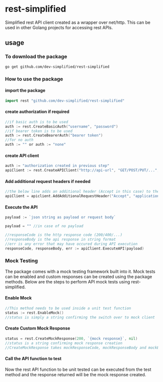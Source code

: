 # rest-simplified

Simplified rest API client created as a wrapper over net/http. This can be used in other Golang projects for accessing rest APIs.

## usage

### To download the package

    go get github.com/dev-simplified/rest-simplified

### How to use the package

#### import the package

```go
import rest "github.com/dev-simplified/rest-simplified"
```

#### create authorization if required

```go
//if basic auth is to be used
auth := rest.CreateBasicAuth("username", "password")
//if bearer token is to be used
auth := rest.CreateBearerAuth("bearer token")
//for no auth
auth := "" or auth := "none"
```

#### create API client

```go
auth := "authorization created in previous step"
apiClient := rest.CreateAPIClient("http://api-url", "GET/POST/PUT/...", auth, "application/json")
```

#### Add additional request headers if needed

```go
//the below line adds an additional header (Accept in this case) to the headers handled by default during client creation (Authorization, Content-type) 
apiClient = apiclient.AddAdditionalRequestHeader("Accept", "application/json")
```

#### Execute the API

```go
payload := `json string as payload or request body` 

payload = "" //in case of no payload

//responseCode is the http response code (200/400/...)
//responseBody is the api response in string format
//err is any error that may have occured during API execution 
responseCode, responseBody, err := apiClient.ExecuteAPI(payload)

```

### Mock Testing

The package comes with a mock testing framework built into it. Mock tests can be enabled and custom responses can be created using the package methods. Below are the steps to perform API mock tests using rest-simplified.

#### Enable Mock

```go
//This method needs to be used inside a unit test function
status := rest.EnableMock()
//status is simply a string confirming the switch over to mock client
```

#### Create Custom Mock Response

```go
status = rest.CreateMockResponse(200, `{mock response}`, nil)
//status is a string confirming mock response creation
//CreateMockResponse takes mockResponseCode, mockResponseBody and mockError as input parameters
```

#### Call the API function to test

Now the rest API function to be unit tested can be executed from the test method and the response returned will be the mock response created.
